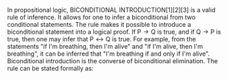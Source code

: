 In propositional logic, BICONDITIONAL INTRODUCTION[1][2][3] is a valid rule of inference. It allows for one to infer a biconditional from two conditional statements. The rule makes it possible to introduce a biconditional statement into a logical proof. If P → Q is true, and if Q → P is true, then one may infer that P ↔ Q is true. For example, from the statements "if I'm breathing, then I'm alive" and "if I'm alive, then I'm breathing", it can be inferred that "I'm breathing if and only if I'm alive". Biconditional introduction is the converse of biconditional elimination. The rule can be stated formally as:
